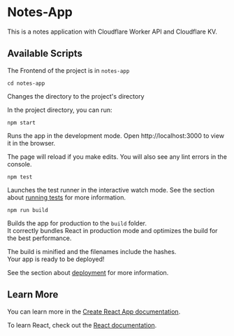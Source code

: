 # Notes-App
This is a notes application with Cloudflare Worker API and Cloudflare KV.

## Available Scripts
The Frontend of the project is in `notes-app` 

````
cd notes-app
````
Changes the directory to the project's directory

In the project directory, you can run:

````
npm start
````
Runs the app in the development mode.
Open http://localhost:3000 to view it in the browser.

The page will reload if you make edits.
You will also see any lint errors in the console.

````
npm test
````
Launches the test runner in the interactive watch mode.
See the section about [running tests](https://create-react-app.dev/docs/running-tests/) for more information.

````
npm run build
````
Builds the app for production to the `build` folder.<br>
It correctly bundles React in production mode and optimizes the build for the best performance.

The build is minified and the filenames include the hashes.<br>
Your app is ready to be deployed!

See the section about [deployment](https://create-react-app.dev/docs/deployment/) for more information.

## Learn More
You can learn more in the [Create React App documentation](https://create-react-app.dev/docs/getting-started/).

To learn React, check out the [React documentation](https://react.dev/).

